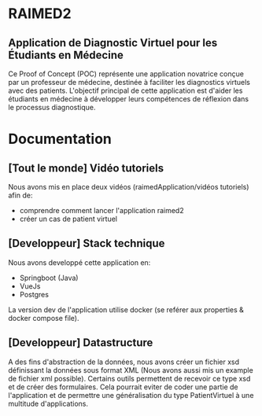 # RAIMED2
## Application de Diagnostic Virtuel pour les Étudiants en Médecine

Ce Proof of Concept (POC) représente une application novatrice conçue par un professeur de médecine, destinée à faciliter les diagnostics virtuels avec des patients. L'objectif principal de cette application est d'aider les étudiants en médecine à développer leurs compétences de réflexion dans le processus diagnostique.

# Documentation

## [Tout le monde] Vidéo tutoriels 

Nous avons mis en place deux vidéos (raimedApplication/vidéos tutoriels) afin de:
- comprendre comment lancer l'application raimed2
- créer un cas de patient virtuel

## [Developpeur] Stack technique

Nous avons developpé cette application en:
- Springboot (Java)
- VueJs
- Postgres

La version dev de l'application utilise docker (se reférer aux properties & docker compose file).

## [Developpeur] Datastructure

A des fins d'abstraction de la données, nous avons créer un fichier xsd définissant la données sous format XML (Nous avons aussi mis un example de fichier xml possible). Certains outils permettent de recevoir ce type xsd et de créer des formulaires. Cela pourrait eviter de coder une partie de l'application et de permettre une généralisation du type PatientVirtuel à une multitude d'applications.



